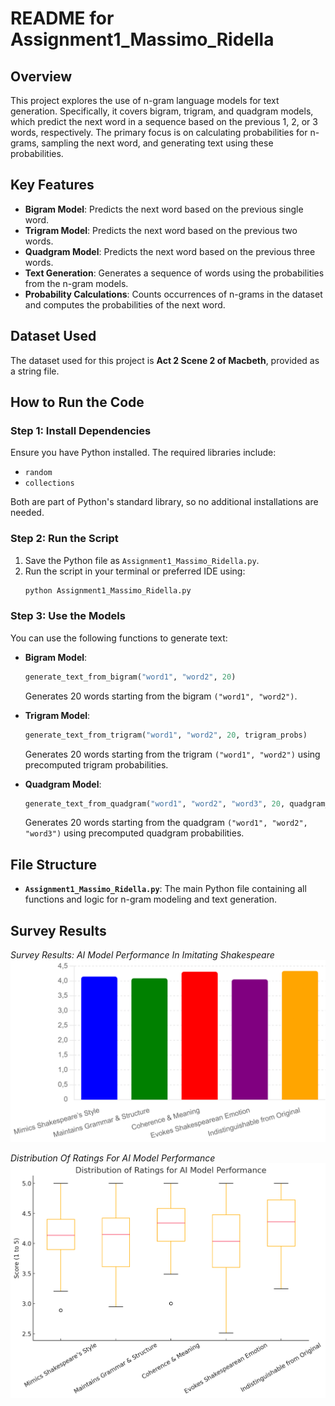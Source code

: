 # README for Assignment1_Massimo_Ridella

## Overview
This project explores the use of n-gram language models for text generation. Specifically, it covers bigram, trigram, and quadgram models, which predict the next word in a sequence based on the previous 1, 2, or 3 words, respectively. The primary focus is on calculating probabilities for n-grams, sampling the next word, and generating text using these probabilities.

## Key Features
- **Bigram Model**: Predicts the next word based on the previous single word.
- **Trigram Model**: Predicts the next word based on the previous two words.
- **Quadgram Model**: Predicts the next word based on the previous three words.
- **Text Generation**: Generates a sequence of words using the probabilities from the n-gram models.
- **Probability Calculations**: Counts occurrences of n-grams in the dataset and computes the probabilities of the next word.

## Dataset Used
The dataset used for this project is **Act 2 Scene 2 of Macbeth**, provided as a string file.

## How to Run the Code

### Step 1: Install Dependencies
Ensure you have Python installed. The required libraries include:
- `random`
- `collections`

Both are part of Python's standard library, so no additional installations are needed.

### Step 2: Run the Script
1. Save the Python file as `Assignment1_Massimo_Ridella.py`.
2. Run the script in your terminal or preferred IDE using:
   ```bash
   python Assignment1_Massimo_Ridella.py
   ```

### Step 3: Use the Models
You can use the following functions to generate text:

- **Bigram Model**:
  ```python
  generate_text_from_bigram("word1", "word2", 20)
  ```
  Generates 20 words starting from the bigram `("word1", "word2")`.

- **Trigram Model**:
  ```python
  generate_text_from_trigram("word1", "word2", 20, trigram_probs)
  ```
  Generates 20 words starting from the trigram `("word1", "word2")` using precomputed trigram probabilities.

- **Quadgram Model**:
  ```python
  generate_text_from_quadgram("word1", "word2", "word3", 20, quadgram_probs)
  ```
  Generates 20 words starting from the quadgram `("word1", "word2", "word3")` using precomputed quadgram probabilities.

## File Structure
- **`Assignment1_Massimo_Ridella.py`**: The main Python file containing all functions and logic for n-gram modeling and text generation.

## Survey Results
*Survey Results: AI Model Performance In Imitating Shakespeare*
![image alt](https://github.com/massimorid/NLP_Ass1/blob/main/Survey%20Results_%20AI%20Model%20Performance%20in%20Imitating%20Shakespeare.png?raw=true)

*Distribution Of Ratings For AI Model Performance*
![image alt](https://github.com/massimorid/NLP_Ass1/blob/main/67160db6-7cb1-4713-9697-d701487578eb.png?raw=true)

